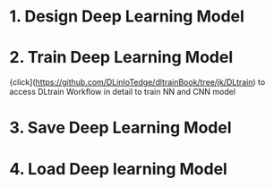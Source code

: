 

# 1. Design Deep Learning Model

# 2. Train Deep Learning Model

{click](https://github.com/DLinIoTedge/dltrainBook/tree/jk/DLtrain) to access DLtrain Workflow in detail to train NN and CNN model


# 3. Save Deep Learning Model

# 4. Load Deep learning Model

